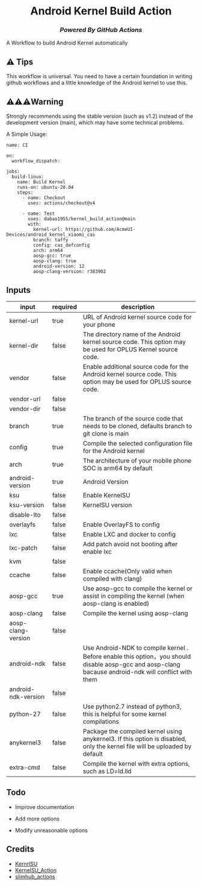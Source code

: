 <div align="center">
  <h1>Android Kernel Build Action</h1>
  <h3><i>Powered By GitHub Actions</i></h3>
</div>

A Workflow to build Android Kernel automatically

## ⚠️ Tips
 This workflow is universal. You need to have a certain foundation in writing github workflows and a little knowledge of the Android kernel to use this.

## ⚠️⚠️⚠️Warning

Strongly recommends using the stable version (such as v1.2) instead of the development version (main), which may have some technical problems.

A Simple Usage:

```
name: CI

on:
  workflow_dispatch:

jobs:
  build-linux:
    name: Build Kernel
    runs-on: ubuntu-20.04
    steps:
      - name: Checkout
        uses: actions/checkout@v4

      - name: Test
        uses: dabao1955/kernel_build_action@main
        with:
          kernel-url: https://github.com/AcmeUI-Devices/android_kernel_xiaomi_cas
          branch: taffy
          config: cas_defconfig
          arch: arm64
          aosp-gcc: true
          aosp-clang: true
          android-version: 12
          aosp-clang-version: r383902
```
## Inputs
| input               | required | description |
|---------------------|----------|-------------|
| kernel-url | true | URL of Android kernel source code for your phone |
| kernel-dir | false | The directory name of the Android kernel source code. This option may be used for OPLUS Kernel source code.
| vendor | false | Enable additional source code for the Android kernel source code. This option may be used for OPLUS source code. |
| vendor-url | false | |
| vendor-dir | false | |
| branch | true | The branch of the source code that needs to be cloned, defaults branch to git clone is main | 
| config | true | Compile the selected configuration file for the Android kernel |
| arch | true | The architecture of your mobile phone SOC is arm64 by default |
| android-version | true | Android Version |
| ksu | false | Enable KernelSU |
| ksu-version | false | KernelSU version |
| disable-lto | false | |
| overlayfs | false | Enable OverlayFS to config |
| lxc | false | Enable LXC and docker to config |
| lxc-patch | false | Add patch avoid not booting after enable lxc |
| kvm | false | |
| ccache | false | Enable ccache(Only valid when compiled with clang) |
| aosp-gcc |true | Use aosp-gcc to compile the kernel or assist in compiling the kernel (when aosp-clang is enabled) |
| aosp-clang | false | Compile the kernel using aosp-clang |
| aosp-clang-version | false | |
| android-ndk | false | Use Android-NDK to compile kernel . Before enable this option，you should disable aosp-gcc and aosp-clang bacause android-ndk will conflict with them |
android-ndk-version | false | |
| python-27 | false | Use python2.7 instead of python3, this is helpful for some kernel compilations |
| anykernel3 | false | Package the compiled kernel using anykernel3. If this option is disabled, only the kernel file will be uploaded by default |
| extra-cmd | false | Compile the kernel with extra options, such as LD=ld.lld |

## Todo

- Improve documentation

- Add more options

- Modify unreasonable options

## Credits
- [KernrlSU](https://github.com/tiann/KernelSU)
- [KernelSU_Action](https://github.com/XiaoleGun/KernelSU_Action)
- [slimhub_actions](https://github.com/rokibhasansagar/slimhub_actions)

